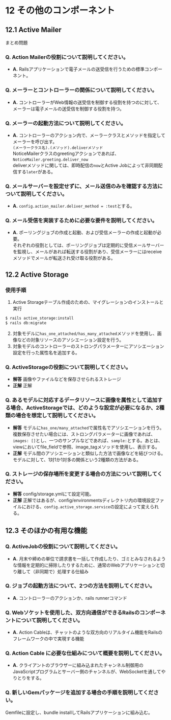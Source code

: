 # 12 その他のコンポーネント
## 12.1 Active Mailer
まとめ問題
### Q. Action Mailerの役割について説明してください。
- **A.** Railsアプリケーションで電子メールの送受信を行うための標準コンポーネント。
### Q. メーラーとコントローラーの関係について説明してください。
- **A.** コントローラーがWeb情報の送受信を制御する役割を持つのに対して、メーラーは電子メールの送受信を制御する役割を持つ。
### Q. メーラーの起動方法について説明してください。
- **A.** コントローラーのアクション内で、メーラークラスとメソッドを指定してメーラーを呼び出す。  
`(メーラークラス名).(メソッド).deliverメソッド`  
NoticeMailerクラスのgreetingアクションであれば、`NoticeMailer.greeting.deliver_now`  
deliverメソッドに関しては、即時配信の`now`とActive Jobによって非同期配信する`later`がある。
### Q. メールサーバーを設定せずに、メール送信のみを確認する方法について説明してください。
- **A.** `config.action_mailer.deliver_method = :test`とする。
### Q. メール受信を実装するために必要な要件を説明してください。
- **A.** ポーリングジョブの作成と起動、および受信メーラーの作成と起動が必要。  
それぞれの役割としては、ポーリングジョブは定期的に受信メールサーバーを監視し、メールがあれば転送する役割があり、受信メーラーにはreceiveメソッドでメールが転送され受け取る役割がある。

## 12.2 Active Storage
### 使用手順
1. Active Storageテーブル作成のための、マイグレーションのインストールと実行
  
  ```bash
  $ rails active_storage:install
  $ rails db:migrate
  ```

2. 対象モデルに`has_one_attached/has_many_attached`メソッドを使用し、画像などの対象リソースのアソシエーション設定を行う。
3. 対象モデルのコントローラーのストロングパラメーターにアソシエーション設定を行った属性名を追加する。

### Q. ActiveStorageの役割について説明してください。
- **解答** 画像やファイルなどを保存させられるストレージ
- **正解** 正解
### Q. あるモデルに対応するデータリソースに画像を属性として追加する場合、ActiveStorageでは、どのような設定が必要になるか、2種類の場合を想定して説明してください。
- **解答** モデルに`has_one/many_attached`で属性名でアソシエーションを行う。複数保存させたい場合には、ストロングパラメーターに画像であれば、`images: []`とし、一つのサンプルなどであれば、`sample:`とする。あとは、viewにおいてfile_fieldで参照、image_tagメソッドを使用し、表示する。
- **正解** モデル間のアソシエーションと類似した方法で画像などを結びつける。  
モデルに対して、1対1か1対多の関係という2種類の方法がある。
### Q. ストレージの保存場所を変更する場合の方法について説明してください。
- **解答** config/storage.ymlにて設定可能。
- **正解** 正解ではあるが、config/environmentsディレクトリ内の環境設定ファイルにおける、`config.active_storage.service`の設定によって変えられる。


## 12.3 そのほかの有用な機能
### Q. ActiveJobの役割について説明してください。
- **A.** 月末や締めの単位で請求書を一括して作成したり、ゴミとみなされるような情報を定期的に掃除したりするために、通常のWebアプリケーションと切り離して（非同期で）処理する仕組み
### Q. ジョブの起動方法について、2つの方法を説明してください。
- **A.** コントローラーのアクションか、rails runnerコマンド
### Q. Webソケットを使用した、双方向通信ができるRailsのコンポーネントについて説明してください。
- **A.** Action Cableは、チャットのような双方向のリアルタイム機能をRailsのフレームワークの中で実現する機能
### Q. Action Cable に必要な仕組みについて概要を説明してください。
- **A.** クライアントのブラウザーに組み込まれたチャンネル制御用のJavaScriptプログラムとサーバー側のチャンネルが、WebSocketを通してやりとりをする。
### Q. 新しいGemパッケージを追加する場合の手順を説明してください。
Gemfileに設定し、bundle installしてRailsアプリケーションに組み込む。
